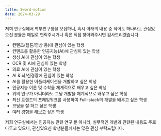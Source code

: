 ```yaml
---
title: Sword-motion
date: 2024-03-29
---
```


저희 연구실에서 학부연구생을 모집하니, 혹시 아래의 내용 중 적어도 하나라도 관심있으신 분들은 메일로 연락주시거나 혹은 직접 찾아와주시면 감사드리겠습니다.

<!--more-->

- 컨텐츠(웹툰/영상 등)에 관심이 있는 학생
- 컨텐츠를 활용한 인공지능(AI)에 관심이 있는 학생
- 생성 AI에 관심이 있는 학생
- OCR 및 AI에 관심이 있는 학생
- 의료 AI에 관심이 있는 학생
- AI & 뇌/신경망에 관심이 있는 학생
- AI를 활용한 어플리케이션을 개발하고 싶은 학생
- 인공지능 이론 및 수학을 체계적으로 배우고 싶은 학생
- 위의 연구가 아니더라도 그냥 개발을 체계적으로 배우고 싶은 학생
- 최신 트렌드의 프레임워크를 사용하여 Full-stack의 개발을 배우고 싶은 학생
- 코딩을 잘 하고 싶은 학생
- 여러 경험을 해보고 싶은 학생


저희 연구실에서는 인공지능 관련 연구 뿐 아니라, 실무적인 개발과 관련된 내용도 주로 다루고 있으니, 관심있으신 학생분들께서는 많은 관심 부탁드립니다.